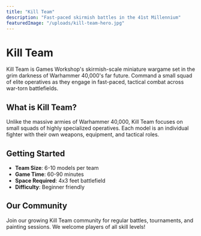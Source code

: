 ```yaml
---
title: "Kill Team"
description: "Fast-paced skirmish battles in the 41st Millennium"
featuredImage: "/uploads/kill-team-hero.jpg"
---
```


# Kill Team

Kill Team is Games Workshop's skirmish-scale miniature wargame set in the grim darkness of Warhammer 40,000's far future. Command a small squad of elite operatives as they engage in fast-paced, tactical combat across war-torn battlefields.

## What is Kill Team?

Unlike the massive armies of Warhammer 40,000, Kill Team focuses on small squads of highly specialized operatives. Each model is an individual fighter with their own weapons, equipment, and tactical roles.

## Getting Started

- **Team Size**: 6-10 models per team
- **Game Time**: 60-90 minutes
- **Space Required**: 4x3 feet battlefield
- **Difficulty**: Beginner friendly

## Our Community

Join our growing Kill Team community for regular battles, tournaments, and painting sessions. We welcome players of all skill levels!